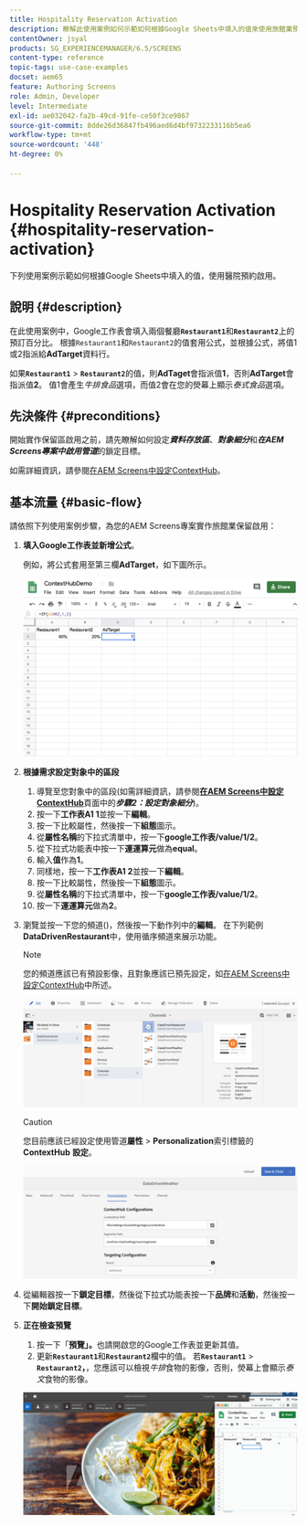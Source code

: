 ```yaml
---
title: Hospitality Reservation Activation
description: 瞭解此使用案例如何示範如何根據Google Sheets中填入的值來使用旅館業預訂啟用。
contentOwner: jsyal
products: SG_EXPERIENCEMANAGER/6.5/SCREENS
content-type: reference
topic-tags: use-case-examples
docset: aem65
feature: Authoring Screens
role: Admin, Developer
level: Intermediate
exl-id: ae032042-fa2b-49cd-91fe-ce50f3ce9867
source-git-commit: 8dde26d36847fb496aed6d4bf9732233116b5ea6
workflow-type: tm+mt
source-wordcount: '448'
ht-degree: 0%

---
```


# Hospitality Reservation Activation {#hospitality-reservation-activation}

下列使用案例示範如何根據Google Sheets中填入的值，使用醫院預約啟用。

## 說明 {#description}

在此使用案例中，Google工作表會填入兩個餐廳&#x200B;**`Restaurant1`**&#x200B;和&#x200B;**`Restaurant2`**&#x200B;上的預訂百分比。 根據`Restaurant1`和`Restaurant2`的值套用公式，並根據公式，將值1或2指派給&#x200B;**AdTarget**&#x200B;資料行。

如果&#x200B;**`Restaurant1`** > **`Restaurant2`**&#x200B;的值，則&#x200B;**AdTaget**&#x200B;會指派值&#x200B;**1**，否則&#x200B;**AdTarget**&#x200B;會指派值&#x200B;**2**。 值1會產生&#x200B;*牛排食品*&#x200B;選項，而值2會在您的熒幕上顯示&#x200B;*泰式食品*&#x200B;選項。

## 先決條件 {#preconditions}

開始實作保留區啟用之前，請先瞭解如何設定&#x200B;***資料存放區***、***對象細分***&#x200B;和&#x200B;***在AEM Screens專案中啟用管道***&#x200B;的鎖定目標。

如需詳細資訊，請參閱[在AEM Screens中設定ContextHub](configuring-context-hub.md)。

## 基本流量 {#basic-flow}

請依照下列使用案例步驟，為您的AEM Screens專案實作旅館業保留啟用：

1. **填入Google工作表並新增公式**。

   例如，將公式套用至第三欄&#x200B;**AdTarget**，如下圖所示。

   ![screen_shot_2019-04-29at94132am](assets/screen_shot_2019-04-29at94132am.png)

1. **根據需求設定對象中的區段**

   1. 導覽至您對象中的區段(如需詳細資訊，請參閱&#x200B;**[在AEM Screens中設定ContextHub](configuring-context-hub.md)**&#x200B;頁面中的&#x200B;***步驟2：設定對象細分***)。
   1. 按一下&#x200B;**工作表A1 1**&#x200B;並按一下&#x200B;**編輯**。
   1. 按一下比較屬性，然後按一下&#x200B;**組態**&#x200B;圖示。
   1. 從&#x200B;**屬性名稱**&#x200B;的下拉式清單中，按一下&#x200B;**google工作表/value/1/2**。
   1. 從下拉式功能表中按一下&#x200B;**運運算元**&#x200B;做為&#x200B;**equal**。
   1. 輸入&#x200B;**值**&#x200B;作為&#x200B;**1**。
   1. 同樣地，按一下&#x200B;**工作表A1 2**&#x200B;並按一下&#x200B;**編輯**。
   1. 按一下比較屬性，然後按一下&#x200B;**組態**&#x200B;圖示。
   1. 從&#x200B;**屬性名稱**&#x200B;的下拉式清單中，按一下&#x200B;**google工作表/value/1/2**。
   1. 按一下&#x200B;**運運算元**&#x200B;做為&#x200B;**2**。

1. 瀏覽並按一下您的頻道()，然後按一下動作列中的&#x200B;**編輯**。 在下列範例&#x200B;**DataDrivenRestaurant**&#x200B;中，使用循序頻道來展示功能。

   >[!NOTE]
   >
   >您的頻道應該已有預設影像，且對象應該已預先設定，如[在AEM Screens中設定ContextHub](configuring-context-hub.md)中所述。

   ![screen_shot_2019-05-08at14652pm](assets/screen_shot_2019-05-08at14652pm.png)

   >[!CAUTION]
   >
   >您目前應該已經設定使用管道&#x200B;**屬性** > **Personalization**&#x200B;索引標籤的&#x200B;**ContextHub** **設定**。

   ![screen_shot_2019-05-08at114106am](assets/screen_shot_2019-05-08at114106am.png)

1. 從編輯器按一下&#x200B;**鎖定目標**，然後從下拉式功能表按一下&#x200B;**品牌**&#x200B;和&#x200B;**活動**，然後按一下&#x200B;**開始鎖定目標**。
1. **正在檢查預覽**

   1. 按一下「**預覽」。**&#x200B;也請開啟您的Google工作表並更新其值。
   1. 更新&#x200B;**`Restaurant1`**&#x200B;和&#x200B;**`Restaurant2`**&#x200B;欄中的值。 若&#x200B;**`Restaurant1`** > **`Restaurant2`，**，您應該可以檢視&#x200B;*牛排*&#x200B;食物的影像，否則，熒幕上會顯示&#x200B;*泰文*&#x200B;食物的影像。

   ![結果5](assets/result5.gif)
